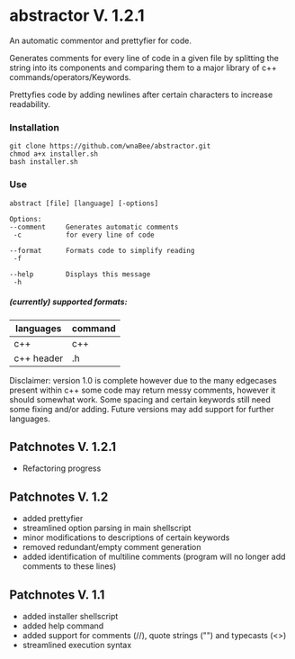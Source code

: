 # abstractor V. 1.2.1
An automatic commentor and prettyfier for code.

Generates comments for every line of code in a given file by splitting the string into its components and comparing them to a major library of c++ commands/operators/Keywords. 

Prettyfies code by adding newlines after certain characters to increase readability.

### Installation
```
git clone https://github.com/wnaBee/abstractor.git
chmod a+x installer.sh
bash installer.sh
```

### Use
```
abstract [file] [language] [-options]

Options:
--comment     Generates automatic comments
 -c           for every line of code

--format      Formats code to simplify reading
 -f

--help        Displays this message
 -h
```

##### (currently) supported formats:

| languages | command |
|-----------|---------|
| c++ | c++ |
|c++ header | .h |

Disclaimer: version 1.0 is complete however due to the many edgecases present within c++ some code may return messy comments, however it should somewhat work. Some spacing and certain keywords still need some fixing and/or adding. Future versions may add support for further languages.

## Patchnotes V. 1.2.1
* Refactoring progress

## Patchnotes V. 1.2
* added prettyfier
* streamlined option parsing in main shellscript
* minor modifications to descriptions of certain keywords
* removed redundant/empty comment generation
* added identification of multiline comments (program will no longer add comments to these lines)

## Patchnotes V. 1.1
* added installer shellscript
* added help command
* added support for comments (//), quote strings ("") and typecasts (<>)
* streamlined execution syntax
